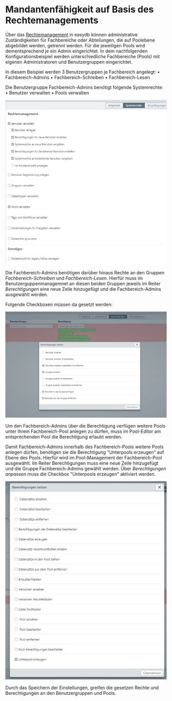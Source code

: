 # Mandantenfähigkeit auf Basis des Rechtemanagements

Über das [Rechtemanagement](/webfrontend/rightsmanagement/rightsmanagement.html) in easydb können administrative Zuständigkeiten für Fachbereiche oder Abteilungen, die auf Poolebene abgebildet werden, getrennt werden. Für die jeweiligen Pools wird dementsprechend je ein Admin eingerichtet. In dem nachfolgenden Konfigurationsbeispiel werden unterschiedliche Fachbereiche (Pools) mit eigenen Administratoren und Benutzergruppen eingerichtet. 

In diesem Beispiel werden 3 Benutzergruppen je Fachbereich angelegt:
•	Fachbereich-Admins
•	Fachbereich-Schreiben
•	Fachbereich-Lesen

Die Benutzergruppe Fachbereich-Admins benötigt folgende Systemrechte:
•	Benutzer verwalten
•	Pools verwalten

![](/assets/admins_system.png)

Die Fachbereich-Admins benötigen darüber hinaus Rechte an den Gruppen *Fachbereich-Schreiben* und *Fachbereich-Lesen*. Hierfür muss im Benutzerguppenmanagemnet an diesen beiden Gruppen jeweils im Reiter *Berechtigungen* eine neue Zeile hinzugefügt und die Fachbereich-Admins ausgewählt werden.

Folgende Checkboxen müssen da gesetzt werden:

![](/assets/admin_berechtigung.png)

Um den Fachbereich-Admins über die Berechtigung verfügen weitere Pools unter Ihrem Fachbereich-Pool anlegen zu dürfen, muss im Pool-Editor am entsprechenden Pool die Berechtigung erlaubt werden.

Damit Fachbereich-Admins innerhalb des Fachbereich-Pools weitere Pools anlegen dürfen, benötigen sie die Berechtigung "Unterpools erzeugen" auf Ebene des Pools. Hierfür wird im Pool-Management der Fachbereich-Pool ausgewählt. Im Reiter Berechtigungen muss eine neue Zeile hinzugefügt und die Gruppe Fachbereich-Admins gewählt werden. Über *Berechtigungen anpassen* muss die Checkbox "Unterpools erzeugen" aktiviert werden.

![](/assets/admin_unterpool.png)

Durch das Speichern der Einstellungen, greifen die gesetzen Rechte und Berechtigungen an den Benutzergruppen und Pools.
